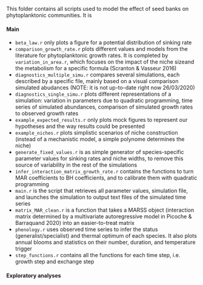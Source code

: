 This folder contains all scripts used to model the effect of seed banks on phytoplanktonic communities. It is 

#### Main
* `beta_law.r` only plots a figure for a potential distribution of sinking rate
* `comparison_growth_rate.r` plots different values and models from the literature for phytoplanktonic growth rates. It is completed by `variation_in_area.r`, which focuses on the impact of the niche sizeand the metabolism for a specific formula (Scranton & Vasseur 2016)
* `diagnostics_multiple_simu.r` compares several simulations, each described by a specific file, mainly based on a visual comparison simulated abudances (NOTE: it is not up-to-date right now 26/03/2020)
* `diagnostics_single_simu.r` plots different representations of a simulation: variation in parameters due to quadratic programming, time series of simulated abundances, comparison of simulated growth rates to observed growth rates
* `example_expected_results.r` only plots mock figures to represent our hypotheses and the way results could be presented
* `example_niches.r` plots simplistic scenarios of niche construction (instead of a mechanistic model, a simple polynome determines the niche)
* `generate_fixed_values.r` is as simple generator of species-specific parameter values for sinking rates and niche widths, to remove this source of variability in the rest of the simulations
* `infer_interaction_matrix_growth_rate.r` contains the functions to turn MAR coefficients to BH coefficients, and to calibrate them with quadratic programming
* `main.r` is the script that retrieves all parameter values, simulation file, and launches the simulation to output text files of the simulated time series
* `matrix_MAR_clean.r` is a function that takes a MARSS object (interaction matrix determined by a multivariate autoregressive model in Picoche & Barraquand 2020) into an easier-to-treat matrix
* `phenology.r` uses observed time series to infer the status (generalist/specialist) and thermal optimum of each species. It also plots annual blooms and statistics on their number, duration, and temperature trigger
* `step_functions.r` contains all the functions for each time step, i.e. growth step and exchange step

#### Exploratory analyses
